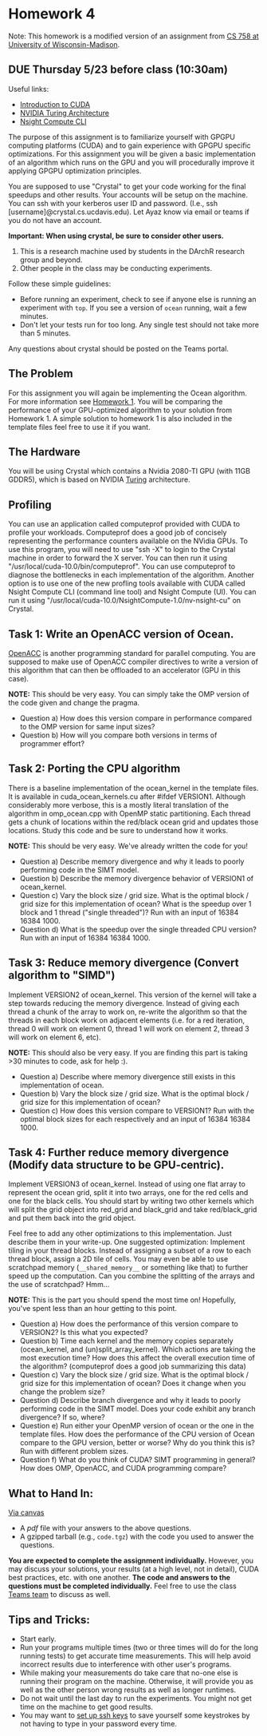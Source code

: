 
# Homework 4

Note: This homework is a modified version of an assignment from [CS 758 at University of Wisconsin-Madison](http://pages.cs.wisc.edu/~david/courses/cs758/Fall2016/wiki/index.php?n=Main.Homework7).

## DUE Thursday 5/23 before class (10:30am)

Useful links:

  - [Introduction to CUDA](https://devblogs.nvidia.com/even-easier-introduction-cuda/)
  - [NVIDIA Turing Architecture](https://devblogs.nvidia.com/nvidia-turing-architecture-in-depth/)
  - [Nsight Compute CLI](https://docs.nvidia.com/nsight-compute/NsightComputeCli/index.html)

The purpose of this assignment is to familiarize yourself with GPGPU computing platforms (CUDA) and to gain experience with GPGPU specific optimizations. For this assignment you will be given a basic implementation of an algorithm which runs on the GPU and you will procedurally improve it applying GPGPU optimization principles.

You are supposed to use "Crystal" to get your code working for the final speedups and other results.
Your accounts will be setup on the machine.
You can ssh with your kerberos user ID and password.
(I.e., ssh [username]@crystal.cs.ucdavis.edu).
Let Ayaz know via email or teams if you do not have an account.

**Important: When using crystal, be sure to consider other users.**

1. This is a research machine used by students in the DArchR research group and beyond.
2. Other people in the class may be conducting experiments.

Follow these simple guidelines:

- Before running an experiment, check to see if anyone else is running an experiment with `top`. If you see a version of `ocean` running, wait a few minutes.
- Don't let your tests run for too long. Any single test should not take more than 5 minutes.

Any questions about crystal should be posted on the Teams portal.

## The Problem

For this assignment you will again be implementing the Ocean algorithm. For more information see [Homework 1](https://github.com/jlpteaching/ECS201C/blob/master/HW1/HW1.md). You will be comparing the performance of your GPU-optimized algorithm to your solution from Homework 1. A simple solution to homework 1 is also included in the template files feel free to use it if you want.


## The Hardware

You will be using Crystal which contains a Nvidia 2080-TI GPU (with 11GB GDDR5), which is based on NVIDIA [Turing](https://devblogs.nvidia.com/nvidia-turing-architecture-in-depth/) architecture.


## Profiling
You can use an application called computeprof provided with CUDA to profile your workloads. Computeprof does a good job of concisely representing the performance counters available on the NVidia GPUs. To use this program, you will need to use "ssh -X" to login to the Crystal machine in order to forward the X server. You can then run it using "/usr/local/cuda-10.0/bin/computeprof". You can use computeprof to diagnose the bottlenecks in each implementation of the algorithm.
Another option is to use one of the new profling tools available with CUDA called Nsight Compute CLI (command line tool) and Nsight Compute (UI). You can run it using "/usr/local/cuda-10.0/NsightCompute-1.0/nv-nsight-cu" on Crystal.


## Task 1: Write an OpenACC version of Ocean.
[OpenACC](https://www.openacc.org/) is another programming standard for parallel computing. You are supposed to make use of OpenACC compiler directives to write a version of this algorithm that can then be offloaded to an accelerator (GPU in this case).

**NOTE:** This should be very easy. You can simply take the OMP version of the code given and change the pragma.
  
  - Question a) How does this version compare in performance compared to the OMP version for same input sizes?
  - Question b) How will you compare both versions in terms of programmer effort?

## Task 2: Porting the CPU algorithm
There is a baseline implementation of the ocean_kernel in the template files. It is available in cuda_ocean_kernels.cu after #ifdef VERSION1. Although considerably more verbose, this is a mostly literal translation of the algorithm in omp_ocean.cpp with OpenMP static partitioning. Each thread gets a chunk of locations within the red/black ocean grid and updates those locations. Study this code and be sure to understand how it works.

**NOTE:** This should be very easy. We've already written the code for you!

  - Question a) Describe memory divergence and why it leads to poorly performing code in the SIMT model.
  - Question b) Describe the memory divergence behavior of VERSION1 of ocean_kernel.
  - Question c) Vary the block size / grid size. What is the optimal block / grid size for this implementation of ocean? What is the speedup over 1 block and 1 thread ("single threaded")? Run with an input of 16384 16384 1000.
  - Question d) What is the speedup over the single threaded CPU version? Run with an input of 16384 16384 1000.
  
 
 ## Task 3: Reduce memory divergence (Convert algorithm to "SIMD")
Implement VERSION2 of ocean_kernel. This version of the kernel will take a step towards reducing the memory divergence. Instead of giving each thread a chunk of the array to work on, re-write the algorithm so that the threads in each block work on adjacent elements (i.e. for a red iteration, thread 0 will work on element 0, thread 1 will work on element 2, thread 3 will work on element 6, etc).

**NOTE:** This should also be very easy. If you are finding this part is taking >30 minutes to code, ask for help :).

  - Question a) Describe where memory divergence still exists in this implementation of ocean.  
  - Question b) Vary the block size / grid size. What is the optimal block / grid size for this implementation of ocean?
  - Question c) How does this version compare to VERSION1? Run with the optimal block sizes for each respectively and an   input of 16384 16384 1000.
  
 ## Task 4: Further reduce memory divergence (Modify data structure to be GPU-centric).
Implement VERSION3 of ocean_kernel. Instead of using one flat array to represent the ocean grid, split it into two arrays, one for the red cells and one for the black cells. You should start by writing two other kernels which will split the grid object into red_grid and black_grid and take red/black_grid and put them back into the grid object.

Feel free to add any other optimizations to this implementation. Just describe them in your write-up.
One suggested optimization: Implement tiling in your thread blocks.
Instead of assigning a subset of a row to each thread block, assign a 2D tile of cells.
You may even be able to use scratchpad memory (`__shared_memory__` or something like that) to further speed up the computation.
Can you combine the splitting of the arrays and the use of scratchpad? Hmm...

**NOTE:** This is the part you should spend the most time on! Hopefully, you've spent less than an hour getting to this point.

  - Question a) How does the performance of this version compare to VERSION2? Is this what you expected?
  - Question b) Time each kernel and the memory copies separately (ocean_kernel, and (un)split_array_kernel). Which actions are taking the most execution time? How does this affect the overall execution time of the algorithm? (computeprof does a good job summarizing this data)
  - Question c) Vary the block size / grid size. What is the optimal block / grid size for this implementation of ocean? Does it change when you change the problem size?
  - Question d) Describe branch divergence and why it leads to poorly performing code in the SIMT model. Does your code exhibit any branch divergence? If so, where?
  - Question e) Run either your OpenMP version of ocean or the one in the template files. How does the performance of the CPU version of Ocean compare to the GPU version, better or worse? Why do you think this is? Run with different problem sizes.
  - Question f) What do you think of CUDA? SIMT programming in general? How does OMP, OpenACC, and CUDA programming compare?

## What to Hand In:

[Via canvas](...)
 - A *pdf* file with your answers to the above questions.
 - A gzipped tarball (e.g., `code.tgz`) with the code you used to answer the questions.

**You are expected to complete the assignment individually.**
However, you may discuss your solutions, your results (at a high level, not in detail), CUDA best practices, etc. with one another.
**The code and answers to the questions must be completed individually.**
Feel free to use the class [Teams team](https://teams.microsoft.com/l/team/19%3ad6420d6da2ef421fb15ba63709562467%40thread.skype/conversations?groupId=077efc54-af37-496e-9405-8c7783fa2d3e&tenantId=a8046f64-66c0-4f00-9046-c8daf92ff62b) to discuss as well.
  
## Tips and Tricks:
  
   - Start early.
   - Run your programs multiple times (two or three times will do for the long running tests) to get accurate time measurements. This will help avoid incorrect results due to interference with other user's programs.
   - While making your measurements do take care that no-one else is running their program on the machine. Otherwise, it will provide you as well as the other person wrong results as well as longer runtimes.
   - Do not wait until the last day to run the experiments. You might not get time on the machine to get good results.
   - You may want to [set up ssh keys](http://csifdocs.cs.ucdavis.edu/about-us/csif-general-faq#TOC-How-do-I-set-up-SSH-keys-to-allow-me-to-login-to-the-CSIF-computers-without-a-password-) to save yourself some keystrokes by not having to type in your password every time.
